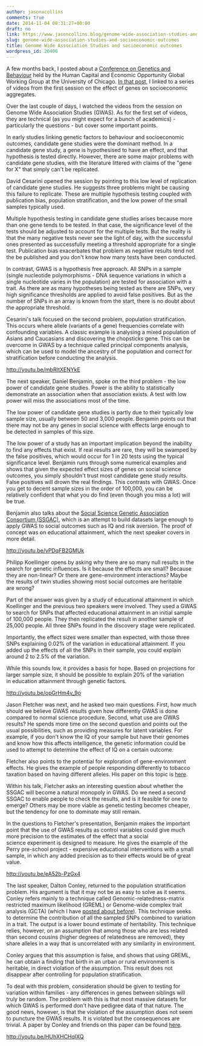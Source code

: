 ```yaml
---
author: jasonacollins
comments: true
date: 2014-11-04 08:31:27+00:00
draft: no
link: https://www.jasoncollins.blog/genome-wide-association-studies-and-socioeconomic-outcomes/
slug: genome-wide-association-studies-and-socioeconomic-outcomes
title: Genome Wide Association Studies and socioeconomic outcomes
wordpress_id: 20406
---
```


A few months back, I posted about a [Conference on Genetics and Behaviour](https://hceconomics.uchicago.edu/events/conference-genetics-and-behavior) held by the Human Capital and Economic Opportunity Global Working Group at the University of Chicago. [In that post](https://www.jasoncollins.blog/genes-and-socioeconomic-aggregates/), I linked to a series of videos from the first session on the effect of genes on socioeconomic aggregates.

Over the last couple of days, I watched the videos from the session on Genome Wide Association Studies (GWAS). As for the first set of videos, they are technical (as you might expect for a bunch of academics) - particularly the questions - but cover some important points.

In early studies linking genetic factors to behaviour and socioeconomic outcomes, candidate gene studies were the dominant method. In a candidate gene study, a gene is hypothesised to have an effect, and that hypothesis is tested directly. However, there are some major problems with candidate gene studies, with the literature littered with claims of the "gene for X" that simply can't be replicated.

David Cesarini opened the session by pointing to this low level of replication of candidate gene studies. He suggests three problems might be causing this failure to replicate. These are multiple hypothesis testing coupled with publication bias, population stratification, and the low power of the small samples typically used.

Multiple hypothesis testing in candidate gene studies arises because more than one gene tends to be tested. In that case, the significance level of the tests should be adjusted to account for the multiple tests. But the reality is that the many negative tests never see the light of day, with the successful ones presented as successfully meeting a threshold appropriate for a single test. Publication bias exacerbates that problem as negative results tend not the be published and you don't know how many tests have been conducted.

In contrast, GWAS is a hypothesis free approach. All SNPs in a sample (single nucleotide polymorphisms - DNA sequence variations in which a single nucleotide varies in the population) are tested for association with a trait. As there are as many hypotheses being tested as there are SNPs, very high significance thresholds are applied to avoid false positives. But as the number of SNPs in an array is known from the start, there is no doubt about the appropriate threshold.

Cesarini's talk focused on the second problem, population stratification. This occurs where allele (variants of a gene) frequencies correlate with confounding variables. A classic example is analysing a mixed population of Asians and Caucasians and discovering the chopsticks gene. This can be overcome in GWAS by a technique called principal components analysis, which can be used to model the ancestry of the population and correct for stratification before conducting the analysis.

http://youtu.be/mbRItXENYkE

The next speaker, Daniel Benjamin, spoke on the third problem - the low power of candidate gene studies. Power is the ability to statistically demonstrate an association when that association exists. A test with low power will miss the associations most of the time.

The low power of candidate gene studies is partly due to their typically low sample size, usually between 50 and 3,000 people. Benjamin points out that there may not be any genes in social science with effects large enough to be detected in samples of this size.

The low power of a study has an important implication beyond the inability to find any effects that exist. If real results are rare, they will be swamped by the false positives, which would occur for 1 in 20 tests using the typical significance level. Benjamin runs through some numerical examples and shows that given the expected effect sizes of genes on social science outcomes, you simply shouldn't trust most candidate gene study results. False positives will drown the real findings. This contrasts with GWAS. Once you get to decent sample sizes in the order of 100,000, you can be relatively confident that what you do find (even though you miss a lot) will be true.

Benjamin also talks about the [Social Science Genetic Association Consortium (SSGAC)](http://www.ssgac.org/), which is an attempt to build datasets large enough to apply GWAS to social outcomes such as IQ and risk aversion. The proof of concept was on educational attainment, which the next speaker covers in more detail.

http://youtu.be/vPDqFB2GMUk

Philipp Koellinger opens by asking why there are so many null results in the search for genetic influences. Is it because the effects are small? Because they are non-linear? Or there are gene-environment interactions? Maybe the results of twin studies showing most social outcomes are heritable are wrong?

Part of the answer was given by a study of educational attainment in which Koellinger and the previous two speakers were involved. They used a GWAS to search for SNPs that affected educational attainment in an initial sample of 100,000 people. They then replicated the result in another sample of 25,000 people. All three SNPs found in the discovery stage were replicated.

Importantly, the effect sizes were smaller than expected, with those three SNPs explaining 0.02% of the variation in educational attainment. If you added up the effects of all the SNPs in their sample, you could explain around 2 to 2.5% of the variation.

While this sounds low, it provides a basis for hope. Based on projections for larger sample size, it should be possible to explain 20% of the variation in education attainment through genetic factors.

http://youtu.be/opGrHm4v_9o

Jason Fletcher was next, and he asked two main questions. First, how much should we believe GWAS results given how differently GWAS is done compared to normal science procedure. Second, what use are GWAS results? He spends more time on the second question and points out the usual possibilities, such as providing measures for latent variables. For example, if you don't know the IQ of your sample but have their genomes and know how this affects intelligence, the genetic information could be used to attempt to determine the effect of IQ on a certain outcome.

Fletcher also points to the potential for exploration of gene-environment effects. He gives the example of people responding differently to tobacco taxation based on having different alleles. His paper on this topic is [here](http://www.plosone.org/article/info%3Adoi%2F10.1371%2Fjournal.pone.0050576).

Within his talk, Fletcher asks an interesting question about whether the SSGAC will become a natural monopoly in GWAS. Do we need a second SSGAC to enable people to check the results, and is it feasible for one to emerge? Others may be more viable as genetic testing becomes cheaper, but the tendency for one to dominate may still remain.

In the questions to Fletcher's presentation, Benjamin makes the important point that the use of GWAS results as control variables could give much more precision to the estimates of the effect that a social science experiment is designed to measure. He gives the example of the Perry pre-school project - expensive educational interventions with a small sample, in which any added precision as to their effects would be of great value.

http://youtu.be/eA52b-PzGx4

The last speaker, Dalton Conley, returned to the population stratification problem. His argument is that it may not be as easy to solve as it seems. Conley refers mainly to a technique called Genomic-relatedness-matrix restricted maximum likelihood (GREML) or Genome-wide complex trait analysis (GCTA) (which I have [posted about before](https://www.jasoncollins.blog/the-genetic-architecture-of-economic-and-political-preferences/)). This technique seeks to determine the contribution of all the sampled SNPs combined to variation in a trait. The output is a lower bound estimate of heritability. This technique relies, however, on an assumption that among those who are less related than second cousins (higher degrees of relatedness are removed), they share alleles in a way that is uncorrelated with any similarity in environment.

Conley argues that this assumption is false, and shows that using GREML, he can obtain a finding that birth in an urban or rural environment is heritable, in direct violation of the assumption. This result does not disappear after controlling for population stratification.

To deal with this problem, consideration should be given to testing for variation within families - any differences in genes between siblings will truly be random. The problem with this is that most massive datasets for which GWAS is performed don't have pedigree data of that nature. The good news, however, is that the violation of the assumption does not seem to puncture the GWAS results. It is violated but the consequences are trivial. A paper by Conley and friends on this paper can be found [here](http://www.nature.com/jhg/journal/v59/n6/full/jhg201414a.html).

http://youtu.be/HUhXHCHqIXQ
